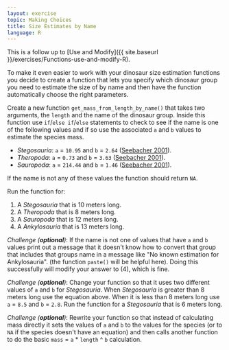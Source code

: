 ```yaml
---
layout: exercise
topic: Making Choices
title: Size Estimates by Name
language: R
---
```


This is a follow up to [Use and Modify]({{ site.baseurl }}/exercises/Functions-use-and-modify-R).

To make it even easier to work with your dinosaur size estimation functions you
decide to create a function that lets you specify which dinosaur group you need
to estimate the size of by name and then have the function automatically choose
the right parameters.

Create a new function `get_mass_from_length_by_name()` that takes two arguments,
the `length` and the name of the dinosaur group. Inside this function use
`if`/`else if`/`else` statements to check to see if the name is one of the
following values and if so use the associated `a` and `b` values to estimate the species mass.

* *Stegosauria*:  `a` = `10.95` and `b` = `2.64` ([Seebacher 2001](http://www.jstor.org/stable/4524171)).
* *Theropoda*:  `a` = `0.73` and `b` = `3.63` ([Seebacher 2001](http://www.jstor.org/stable/4524171)).
* *Sauropoda*:  `a` = `214.44` and `b` = `1.46` ([Seebacher 2001](http://www.jstor.org/stable/4524171)).

If the name is not any of these values the function should return `NA`.

Run the function for:
1. A *Stegosauria* that is 10 meters long.
2. A *Theropoda* that is 8 meters long.
3. A *Sauropoda* that is 12 meters long.
4. A *Ankylosauria* that is 13 meters long.

*Challenge (**optional**)*: If the name is not one of values that have `a` and
`b` values print out a message that it doesn't know how to convert that group that includes that groups name in a message like "No known estimation for Ankylosauria". (the function `paste()` will be helpful here). Doing this successfully will modify your answer to (4), which is fine.

*Challenge (**optional**)*: Change your function so that it uses two different
values of `a` and `b` for *Stegosauria*. When *Stegosauria* is greater than 8
meters long use the equation above. When it is less than 8 meters long use `a` =
`8.5` and `b` = `2.8`. Run the function for a *Stegosauria* that is 6 meters
long.

*Challenge (**optional**)*: Rewrite your function so that instead of calculating mass directly it sets the values of `a` and `b` to the values for the species (or to `NA` if the species doesn't have an equation) and then calls another function to do the basic `mass` = `a` * `length` ^ `b` calculation.